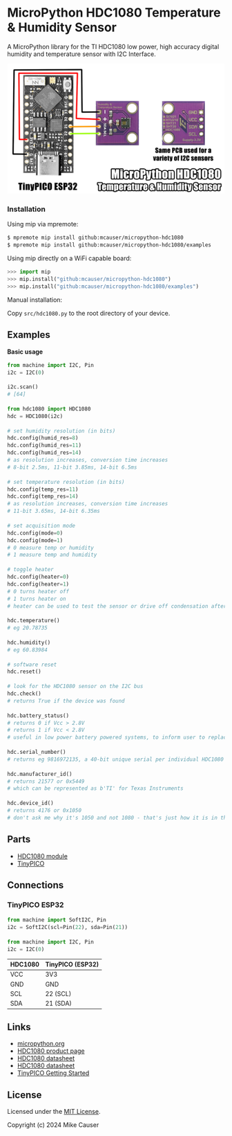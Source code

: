 # MicroPython HDC1080 Temperature & Humidity Sensor

A MicroPython library for the TI HDC1080 low power, high accuracy digital humidity and temperature sensor with I2C Interface.

![demo](docs/hdc1080.jpg)

### Installation

Using mip via mpremote:

```bash
$ mpremote mip install github:mcauser/micropython-hdc1080
$ mpremote mip install github:mcauser/micropython-hdc1080/examples
```

Using mip directly on a WiFi capable board:

```python
>>> import mip
>>> mip.install("github:mcauser/micropython-hdc1080")
>>> mip.install("github:mcauser/micropython-hdc1080/examples")
```

Manual installation:

Copy `src/hdc1080.py` to the root directory of your device.

## Examples

**Basic usage**

```python
from machine import I2C, Pin
i2c = I2C(0)

i2c.scan()
# [64]

from hdc1080 import HDC1080
hdc = HDC1080(i2c)

# set humidity resolution (in bits)
hdc.config(humid_res=8)
hdc.config(humid_res=11)
hdc.config(humid_res=14)
# as resolution increases, conversion time increases
# 8-bit 2.5ms, 11-bit 3.85ms, 14-bit 6.5ms

# set temperature resolution (in bits)
hdc.config(temp_res=11)
hdc.config(temp_res=14)
# as resolution increases, conversion time increases
# 11-bit 3.65ms, 14-bit 6.35ms

# set acquisition mode
hdc.config(mode=0)
hdc.config(mode=1)
# 0 measure temp or humidity
# 1 measure temp and humidity

# toggle heater
hdc.config(heater=0)
hdc.config(heater=1)
# 0 turns heater off
# 1 turns heater on
# heater can be used to test the sensor or drive off condensation after long exposure to high humidity

hdc.temperature()
# eg 20.78735

hdc.humidity()
# eg 60.83984

# software reset
hdc.reset()

# look for the HDC1080 sensor on the I2C bus
hdc.check()
# returns True if the device was found

hdc.battery_status()
# returns 0 if Vcc > 2.8V
# returns 1 if Vcc < 2.8V
# useful in low power battery powered systems, to inform user to replace batteries

hdc.serial_number()
# returns eg 9816972135, a 40-bit unique serial per individual HDC1080

hdc.manufacturer_id()
# returns 21577 or 0x5449
# which can be represented as b'TI' for Texas Instruments

hdc.device_id()
# returns 4176 or 0x1050
# don't ask me why it's 1050 and not 1080 - that's just how it is in the datasheet
```

## Parts

* [HDC1080 module](https://s.click.aliexpress.com/e/_DBqFmVn)
* [TinyPICO](https://www.tinypico.com/)

## Connections

### TinyPICO ESP32

```python
from machine import SoftI2C, Pin
i2c = SoftI2C(scl=Pin(22), sda=Pin(21))

from machine import I2C, Pin
i2c = I2C(0)
```

HDC1080 | TinyPICO (ESP32)
------- | ----------------
VCC     | 3V3
GND     | GND
SCL     | 22 (SCL)
SDA     | 21 (SDA)

## Links

* [micropython.org](http://micropython.org)
* [HDC1080 product page](https://www.ti.com/product/HDC1080)
* [HDC1080 datasheet](docs/hdc1080.pdf)
* [HDC1080 datasheet](https://www.ti.com/lit/ds/symlink/hdc1080.pdf)
* [TinyPICO Getting Started](https://www.tinypico.com/gettingstarted)

## License

Licensed under the [MIT License](http://opensource.org/licenses/MIT).

Copyright (c) 2024 Mike Causer
